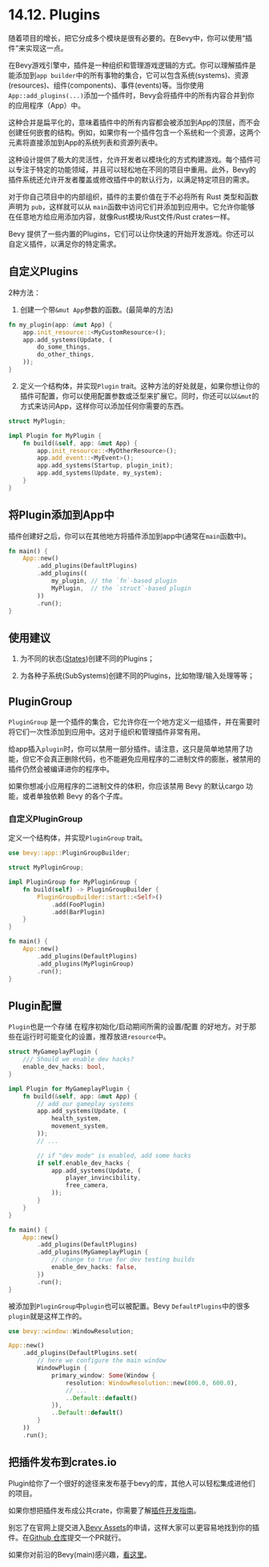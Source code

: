 # 14.12. Plugins

随着项目的增长，把它分成多个模块是很有必要的。在Bevy中，你可以使用“插件”来实现这一点。

在Bevy游戏引擎中，插件是一种组织和管理游戏逻辑的方式。你可以理解插件是能添加到`app builder`中的所有事物的集合，它可以包含系统(systems)、资源(resources)、组件(components)、事件(events)等。当你使用`App::add_plugins(...)`添加一个插件时，Bevy会将插件中的所有内容合并到你的应用程序（App）中。

这种合并是扁平化的，意味着插件中的所有内容都会被添加到App的顶层，而不会创建任何嵌套的结构。例如，如果你有一个插件包含一个系统和一个资源，这两个元素将直接添加到App的系统列表和资源列表中。

这种设计提供了极大的灵活性，允许开发者以模块化的方式构建游戏。每个插件可以专注于特定的功能领域，并且可以轻松地在不同的项目中重用。此外，Bevy的插件系统还允许开发者覆盖或修改插件中的默认行为，以满足特定项目的需求。

对于你自己项目中的内部组织，插件的主要价值在于不必将所有 Rust 类型和函数声明为 `pub`，这样就可以从 `main`函数中访问它们并添加到应用中。它允许你能够在任意地方给应用添加内容，就像Rust模块/Rust文件/Rust crates一样。

Bevy 提供了一些内置的Plugins，它们可以让你快速的开始开发游戏。你还可以自定义插件，以满足你的特定需求。

## 自定义Plugins

2种方法：

1. 创建一个带`&mut App`参数的函数。(最简单的方法)

```rust
fn my_plugin(app: &mut App) {
    app.init_resource::<MyCustomResource>();
    app.add_systems(Update, (
        do_some_things,
        do_other_things,
    ));
}
```

2. 定义一个结构体，并实现`Plugin` trait。这种方法的好处就是，如果你想让你的插件可配置，你可以使用配置参数或泛型来扩展它。同时，你还可以以`&mut`的方式来访问App，这样你可以添加任何你需要的东西。

```rust
struct MyPlugin;

impl Plugin for MyPlugin {
    fn build(&self, app: &mut App) {
        app.init_resource::<MyOtherResource>();
        app.add_event::<MyEvent>();
        app.add_systems(Startup, plugin_init);
        app.add_systems(Update, my_system);
    }
}
```

## 将Plugin添加到App中

插件创建好之后，你可以在其他地方将插件添加到app中(通常在`main`函数中)。

```rust
fn main() {
    App::new()
        .add_plugins(DefaultPlugins)
        .add_plugins((
            my_plugin, // the `fn`-based plugin
            MyPlugin,  // the `struct`-based plugin
        ))
        .run();
}
```

## 使用建议

1. 为不同的状态([States](./state.md))创建不同的Plugins；

2. 为各种子系统(SubSystems)创建不同的Plugins，比如物理/输入处理等等；

## PluginGroup

`PluginGroup` 是一个插件的集合，它允许你在一个地方定义一组插件，并在需要时将它们一次性添加到应用中。这对于组织和管理插件非常有用。

给app插入`plugin`时，你可以禁用一部分插件。请注意，这只是简单地禁用了功能，但它不会真正删除代码，也不能避免应用程序的二进制文件的膨胀，被禁用的插件仍然会被编译进你的程序中。

如果你想减小应用程序的二进制文件的体积，你应该禁用 Bevy 的默认cargo 功能，或者单独依赖 Bevy 的各个子库。

### 自定义PluginGroup

定义一个结构体，并实现`PluginGroup` trait。

```rust
use bevy::app::PluginGroupBuilder;

struct MyPluginGroup;

impl PluginGroup for MyPluginGroup {
    fn build(self) -> PluginGroupBuilder {
        PluginGroupBuilder::start::<Self>()
            .add(FooPlugin)
            .add(BarPlugin)
    }
}

fn main() {
    App::new()
        .add_plugins(DefaultPlugins)
        .add_plugins(MyPluginGroup)
        .run();
}
```

## Plugin配置

`Plugin`也是一个存储 在程序初始化/启动期间所需的设置/配置 的好地方。对于那些在运行时可能变化的设置，推荐放进`resource`中。

```rust
struct MyGameplayPlugin {
    /// Should we enable dev hacks?
    enable_dev_hacks: bool,
}

impl Plugin for MyGameplayPlugin {
    fn build(&self, app: &mut App) {
        // add our gameplay systems
        app.add_systems(Update, (
            health_system,
            movement_system,
        ));
        // ...

        // if "dev mode" is enabled, add some hacks
        if self.enable_dev_hacks {
            app.add_systems(Update, (
                player_invincibility,
                free_camera,
            ));
        }
    }
}

fn main() {
    App::new()
        .add_plugins(DefaultPlugins)
        .add_plugins(MyGameplayPlugin {
            // change to true for dev testing builds
            enable_dev_hacks: false,
        })
        .run();
}
```

被添加到`PluginGroup`中`plugin`也可以被配置。Bevy `DefaultPlugins`中的很多`plugin`就是这样工作的。

```rust
use bevy::window::WindowResolution;

App::new()
    .add_plugins(DefaultPlugins.set(
        // here we configure the main window
        WindowPlugin {
            primary_window: Some(Window {
                resolution: WindowResolution::new(800.0, 600.0),
                // ...
                ..Default::default()
            }),
            ..Default::default()
        }
    ))
    .run();
```

## 把插件发布到crates.io

Plugin给你了一个很好的途径来发布基于bevy的库，其他人可以轻松集成进他们的项目。

如果你想把插件发布成公共crate，你需要了解[插件开发指南](https://bevyengine.org/learn/quick-start/plugin-development/)。

别忘了在官网上提交进入[Bevy Assets](https://bevyengine.org/assets)的申请，这样大家可以更容易地找到你的插件。在[Github 仓库](https://github.com/bevyengine/bevy-assets)提交一个PR就行。

如果你对前沿的Bevy(main)感兴趣，[看这里](./using_bleeding_edge_bevy.md)。